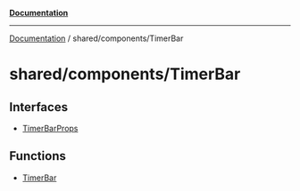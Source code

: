 [**Documentation**](../../../README.md)

***

[Documentation](../../../README.md) / shared/components/TimerBar

# shared/components/TimerBar

## Interfaces

- [TimerBarProps](interfaces/TimerBarProps.md)

## Functions

- [TimerBar](functions/TimerBar.md)
